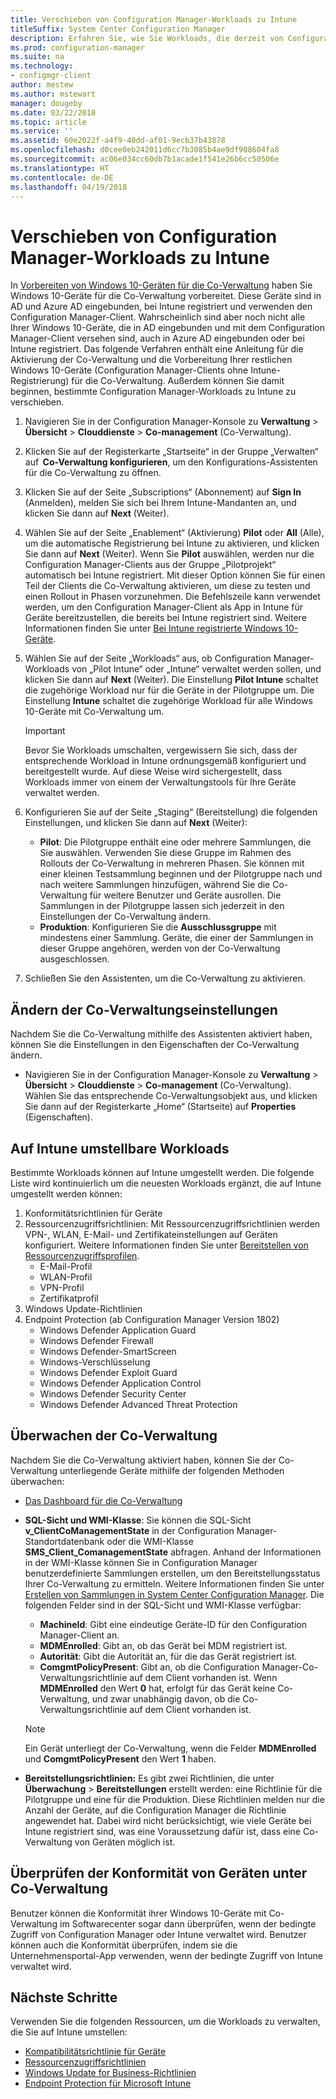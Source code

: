 ```yaml
---
title: Verschieben von Configuration Manager-Workloads zu Intune
titleSuffix: System Center Configuration Manager
description: Erfahren Sie, wie Sie Workloads, die derzeit von Configuration Manager verwaltet werden, zu Microsoft Intune verschieben.
ms.prod: configuration-manager
ms.suite: na
ms.technology:
- configmgr-client
author: mestew
ms.author: mstewart
manager: dougeby
ms.date: 03/22/2018
ms.topic: article
ms.service: ''
ms.assetid: 60e2022f-a4f9-40dd-af01-9ecb37b43878
ms.openlocfilehash: d0cee0eb242011d6cc7b3085b4ae9df908604fa8
ms.sourcegitcommit: ac06e034cc60db7b1acade1f541e26b6cc50506e
ms.translationtype: HT
ms.contentlocale: de-DE
ms.lasthandoff: 04/19/2018
---
```

# <a name="switch-configuration-manager-workloads-to-intune"></a>Verschieben von Configuration Manager-Workloads zu Intune
In [Vorbereiten von Windows 10-Geräten für die Co-Verwaltung](co-management-prepare.md) haben Sie Windows 10-Geräte für die Co-Verwaltung vorbereitet. Diese Geräte sind in AD und Azure AD eingebunden, bei Intune registriert und verwenden den Configuration Manager-Client. Wahrscheinlich sind aber noch nicht alle Ihrer Windows 10-Geräte, die in AD eingebunden und mit dem Configuration Manager-Client versehen sind, auch in Azure AD eingebunden oder bei Intune registriert. Das folgende Verfahren enthält eine Anleitung für die Aktivierung der Co-Verwaltung und die Vorbereitung Ihrer restlichen Windows 10-Geräte (Configuration Manager-Clients ohne Intune-Registrierung) für die Co-Verwaltung. Außerdem können Sie damit beginnen, bestimmte Configuration Manager-Workloads zu Intune zu verschieben.

1. Navigieren Sie in der Configuration Manager-Konsole zu **Verwaltung** > **Übersicht** > **Clouddienste** > **Co-management** (Co-Verwaltung).    
2. Klicken Sie auf der Registerkarte „Startseite“ in der Gruppe „Verwalten“ auf  **Co-Verwaltung konfigurieren**, um den Konfigurations-Assistenten für die Co-Verwaltung zu öffnen.    
3. Klicken Sie auf der Seite „Subscriptions“ (Abonnement) auf **Sign In** (Anmelden), melden Sie sich bei Ihrem Intune-Mandanten an, und klicken Sie dann auf **Next** (Weiter).   
4. Wählen Sie auf der Seite „Enablement“ (Aktivierung) **Pilot** oder **All** (Alle), um die automatische Registrierung bei Intune zu aktivieren, und klicken Sie dann auf **Next** (Weiter). Wenn Sie **Pilot** auswählen, werden nur die Configuration Manager-Clients aus der Gruppe „Pilotprojekt“ automatisch bei Intune registriert. Mit dieser Option können Sie für einen Teil der Clients die Co-Verwaltung aktivieren, um diese zu testen und einen Rollout in Phasen vorzunehmen. Die Befehlszeile kann verwendet werden, um den Configuration Manager-Client als App in Intune für Geräte bereitzustellen, die bereits bei Intune registriert sind. Weitere Informationen finden Sie unter [Bei Intune registrierte Windows 10-Geräte](co-management-prepare.md#windows-10-devices-enrolled-in-intune).
5. Wählen Sie auf der Seite „Workloads“ aus, ob Configuration Manager-Workloads von „Pilot Intune“ oder „Intune“ verwaltet werden sollen, und klicken Sie dann auf **Next** (Weiter). Die Einstellung **Pilot Intune** schaltet die zugehörige Workload nur für die Geräte in der Pilotgruppe um. Die Einstellung **Intune** schaltet die zugehörige Workload für alle Windows 10-Geräte mit Co-Verwaltung um. 
        
   > [!Important]    
   > Bevor Sie Workloads umschalten, vergewissern Sie sich, dass der entsprechende Workload in Intune ordnungsgemäß konfiguriert und bereitgestellt wurde. Auf diese Weise wird sichergestellt, dass Workloads immer von einem der Verwaltungstools für Ihre Geräte verwaltet werden.   
1. Konfigurieren Sie auf der Seite „Staging“ (Bereitstellung) die folgenden Einstellungen, und klicken Sie dann auf **Next** (Weiter):
    - **Pilot**: Die Pilotgruppe enthält eine oder mehrere Sammlungen, die Sie auswählen. Verwenden Sie diese Gruppe im Rahmen des Rollouts der Co-Verwaltung in mehreren Phasen. Sie können mit einer kleinen Testsammlung beginnen und der Pilotgruppe nach und nach weitere Sammlungen hinzufügen, während Sie die Co-Verwaltung für weitere Benutzer und Geräte ausrollen. Die Sammlungen in der Pilotgruppe lassen sich jederzeit in den Einstellungen der Co-Verwaltung ändern.
    - **Produktion**: Konfigurieren Sie die **Ausschlussgruppe** mit mindestens einer Sammlung. Geräte, die einer der Sammlungen in dieser Gruppe angehören, werden von der Co-Verwaltung ausgeschlossen. 
2. Schließen Sie den Assistenten, um die Co-Verwaltung zu aktivieren.  

## <a name="modify-your-co-management-settings"></a>Ändern der Co-Verwaltungseinstellungen
Nachdem Sie die Co-Verwaltung mithilfe des Assistenten aktiviert haben, können Sie die Einstellungen in den Eigenschaften der Co-Verwaltung ändern.  
- Navigieren Sie in der Configuration Manager-Konsole zu **Verwaltung** > **Übersicht** > **Clouddienste** > **Co-management** (Co-Verwaltung).  
Wählen Sie das entsprechende Co-Verwaltungsobjekt aus, und klicken Sie dann auf der Registerkarte „Home“ (Startseite) auf **Properties** (Eigenschaften). 

## <a name="workloads-able-to-be-transitioned-to-intune"></a>Auf Intune umstellbare Workloads
Bestimmte Workloads können auf Intune umgestellt werden. Die folgende Liste wird kontinuierlich um die neuesten Workloads ergänzt, die auf Intune umgestellt werden können:
1. Konformitätsrichtlinien für Geräte
2. Ressourcenzugriffsrichtlinien: Mit Ressourcenzugriffsrichtlinien werden VPN-, WLAN, E-Mail- und Zertifikateinstellungen auf Geräten konfiguriert. Weitere Informationen finden Sie unter [Bereitstellen von Ressourcenzugriffsprofilen](https://docs.microsoft.com/intune/device-profiles).
      - E-Mail-Profil
      - WLAN-Profil
      - VPN-Profil
      - Zertifikatprofil
3. Windows Update-Richtlinien
4. Endpoint Protection (ab Configuration Manager Version 1802)
      - Windows Defender Application Guard
      - Windows Defender Firewall
      - Windows Defender-SmartScreen
      - Windows-Verschlüsselung
      - Windows Defender Exploit Guard
      - Windows Defender Application Control
      - Windows Defender Security Center
      - Windows Defender Advanced Threat Protection



## <a name="monitor-co-management"></a>Überwachen der Co-Verwaltung
Nachdem Sie die Co-Verwaltung aktiviert haben, können Sie der Co-Verwaltung unterliegende Geräte mithilfe der folgenden Methoden überwachen:

- [Das Dashboard für die Co-Verwaltung](/sccm/core/clients/manage/co-management-dashboard)
- **SQL-Sicht und WMI-Klasse**: Sie können die SQL-Sicht **v&#95;ClientCoManagementState** in der Configuration Manager-Standortdatenbank oder die WMI-Klasse **SMS&#95;Client&#95;ComanagementState** abfragen. Anhand der Informationen in der WMI-Klasse können Sie in Configuration Manager benutzerdefinierte Sammlungen erstellen, um den Bereitstellungsstatus Ihrer Co-Verwaltung zu ermitteln. Weitere Informationen finden Sie unter [Erstellen von Sammlungen in System Center Configuration Manager](/sccm/core/clients/manage/collections/create-collections). Die folgenden Felder sind in der SQL-Sicht und WMI-Klasse verfügbar: 
    - **MachineId**: Gibt eine eindeutige Geräte-ID für den Configuration Manager-Client an.
    - **MDMEnrolled**: Gibt an, ob das Gerät bei MDM registriert ist. 
    - **Autorität**: Gibt die Autorität an, für die das Gerät registriert ist.
    - **ComgmtPolicyPresent**: Gibt an, ob die Configuration Manager-Co-Verwaltungsrichtlinie auf dem Client vorhanden ist. Wenn **MDMEnrolled** den Wert **0** hat, erfolgt für das Gerät keine Co-Verwaltung, und zwar unabhängig davon, ob die Co-Verwaltungsrichtlinie auf dem Client vorhanden ist.

   > [!Note]    
   > Ein Gerät unterliegt der Co-Verwaltung, wenn die Felder **MDMEnrolled** und **ComgmtPolicyPresent** den Wert **1** haben.

- **Bereitstellungsrichtlinien:** Es gibt zwei Richtlinien, die unter **Überwachung** > **Bereitstellungen** erstellt werden: eine Richtlinie für die Pilotgruppe und eine für die Produktion. Diese Richtlinien melden nur die Anzahl der Geräte, auf die Configuration Manager die Richtlinie angewendet hat. Dabei wird nicht berücksichtigt, wie viele Geräte bei Intune registriert sind, was eine Voraussetzung dafür ist, dass eine Co-Verwaltung von Geräten möglich ist.  

## <a name="check-compliance-for-co-managed-devices"></a>Überprüfen der Konformität von Geräten unter Co-Verwaltung
Benutzer können die Konformität ihrer Windows 10-Geräte mit Co-Verwaltung im Softwarecenter sogar dann überprüfen, wenn der bedingte Zugriff von Configuration Manager oder Intune verwaltet wird. Benutzer können auch die Konformität überprüfen, indem sie die Unternehmensportal-App verwenden, wenn der bedingte Zugriff von Intune verwaltet wird.

## <a name="next-steps"></a>Nächste Schritte
Verwenden Sie die folgenden Ressourcen, um die Workloads zu verwalten, die Sie auf Intune umstellen:
- [Kompatibilitätsrichtlinie für Geräte](https://docs.microsoft.com/intune/device-compliance-get-started)
- [Ressourcenzugriffsrichtlinien](https://docs.microsoft.com/intune/device-profiles)
- [Windows Update for Business-Richtlinien](https://docs.microsoft.com/intune/windows-update-for-business-configure)
- [Endpoint Protection für Microsoft Intune](https://docs.microsoft.com/intune-classic/deploy-use/help-secure-windows-pcs-with-endpoint-protection-for-microsoft-intune)
